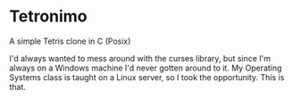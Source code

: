 # Tetronimo
 A simple Tetris clone in C (Posix)

I'd always wanted to mess around with the curses library, but since I'm always on a Windows machine I'd never gotten around to it. My Operating Systems class is taught on a Linux server, so I took the opportunity. This is that.